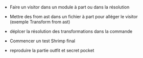 - Faire un visitor dans un module à part ou dans la résolution
- Mettre des from ast dans un fichier à part pour alléger le visitor (exemple Transform from ast)
- déplcer la résolution des transformations dans la commande

- Commencer un test Shrimp final

- reproduire la partie outfit et secret pocket